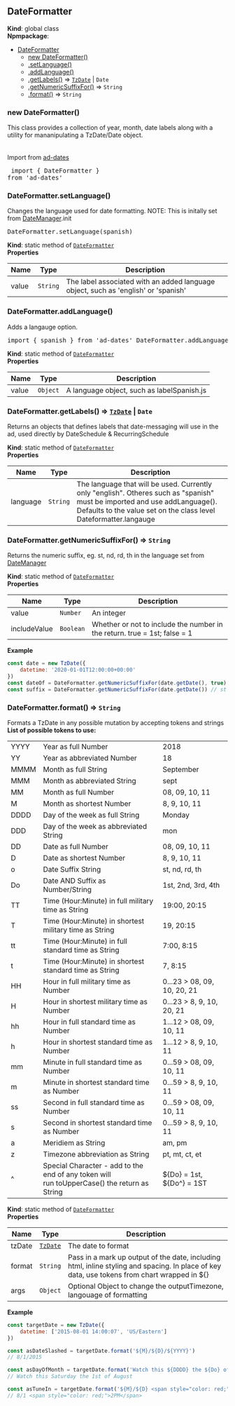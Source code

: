 <a name="DateFormatter"></a>

## DateFormatter
**Kind**: global class  
**Npmpackage**:   

* [DateFormatter](#DateFormatter)
    * [new DateFormatter()](#new_DateFormatter_new)
    * [.setLanguage()](#DateFormatter.setLanguage)
    * [.addLanguage()](#DateFormatter.addLanguage)
    * [.getLabels()](#DateFormatter.getLabels) ⇒ [<code>TzDate</code>](#TzDate) \| <code>Date</code>
    * [.getNumericSuffixFor()](#DateFormatter.getNumericSuffixFor) ⇒ <code>String</code>
    * [.format()](#DateFormatter.format) ⇒ <code>String</code>

<a name="new_DateFormatter_new"></a>

### new DateFormatter()
This class provides a collection of year, month, date labels along with a utility for mananipulating
		a TzDate/Date object.
		<br><br>	
		Import from <a href="https://github.com/ff0000-ad-tech/ad-dates">ad-dates</a>
		<pre class="sunlight-highlight-javascript">
import { DateFormatter } from 'ad-dates'
</pre>

<a name="DateFormatter.setLanguage"></a>

### DateFormatter.setLanguage()
Changes the language used for date formatting. NOTE: This is initally set from [DateManager](#DateManager).init
	<pre class="sunlight-highlight-javascript">
DateFormatter.setLanguage(spanish)
</pre>

**Kind**: static method of [<code>DateFormatter</code>](#DateFormatter)  
**Properties**

| Name | Type | Description |
| --- | --- | --- |
| value | <code>String</code> | The label associated with an added language object, such as 'english' or 'spanish' |

<a name="DateFormatter.addLanguage"></a>

### DateFormatter.addLanguage()
Adds a langauge option. 
	<pre class="sunlight-highlight-javascript">
import { spanish } from 'ad-dates'
DateFormatter.addLanguage(spanish)
</pre>

**Kind**: static method of [<code>DateFormatter</code>](#DateFormatter)  
**Properties**

| Name | Type | Description |
| --- | --- | --- |
| value | <code>Object</code> | A language object, such as labelSpanish.js |

<a name="DateFormatter.getLabels"></a>

### DateFormatter.getLabels() ⇒ [<code>TzDate</code>](#TzDate) \| <code>Date</code>
Returns an objects that defines labels that date-messaging will use in the ad, used directly by DateSchedule & RecurringSchedule

**Kind**: static method of [<code>DateFormatter</code>](#DateFormatter)  
**Properties**

| Name | Type | Description |
| --- | --- | --- |
| language | <code>String</code> | The language that will be used.  Currently only "english". Otheres such as "spanish" must be imported and use addLanguage(). 		Defaults to the value set on the class level Dateformatter.langauge |

<a name="DateFormatter.getNumericSuffixFor"></a>

### DateFormatter.getNumericSuffixFor() ⇒ <code>String</code>
Returns the numeric suffix, eg. st, nd, rd, th in the language set from [DateManager](#DateManager)

**Kind**: static method of [<code>DateFormatter</code>](#DateFormatter)  
**Properties**

| Name | Type | Description |
| --- | --- | --- |
| value | <code>Number</code> | An integer |
| includeValue | <code>Boolean</code> | Whether or not to include the number in the return. true = 1st; false = 1 |

**Example**  
```js
const date = new TzDate({
	datetime: '2020-01-01T12:00:00+00:00'
})
const dateOf = DateFormatter.getNumericSuffixFor(date.getDate(), true) // 1st
const suffix = DateFormatter.getNumericSuffixFor(date.getDate()) // st
```
<a name="DateFormatter.format"></a>

### DateFormatter.format() ⇒ <code>String</code>
Formats a TzDate in any possible mutation by accepting tokens and strings<br>
		<b>List of possible tokens to use:</b><br>
<table>
	<tr><td>YYYY</td>	<td>Year as full Number</td><td>2018</td></tr>
	<tr><td>YY</td>		<td>Year as abbreviated Number</td> <td>18</td></tr>
	<tr><td>MMMM</td>	<td>Month as full String</td> <td>September</td></tr>
	<tr><td>MMM</td>	<td>Month as abbreviated String</td> <td>sept</td></tr>
	<tr><td>MM</td>		<td>Month as full Number</td> <td>08, 09, 10, 11</td></tr>
	<tr><td>M</td>		<td>Month as shortest Number</td> <td>8, 9, 10, 11</td></tr>
	<tr><td>DDDD</td>	<td>Day of the week as full String</td> <td>Monday</td></tr>
	<tr><td>DDD</td>	<td>Day of the week as abbreviated String</td> <td>mon</td></tr>
	<tr><td>DD</td>		<td>Date as full Number</td> <td>08, 09, 10, 11</td></tr>
	<tr><td>D</td>		<td>Date as shortest Number</td> <td>8, 9, 10, 11</td></tr>
	<tr><td>o</td>		<td>Date Suffix String</td> <td>st, nd, rd, th</td></tr>
	<tr><td>Do</td>		<td>Date AND Suffix as Number/String</td> <td>1st, 2nd, 3rd, 4th</td></tr>
	<tr><td>TT</td>		<td>Time (Hour:Minute) in full military time as String</td> <td>19:00, 20:15</td></tr>
	<tr><td>T</td>		<td>Time (Hour:Minute) in shortest military time as String</td> <td>19, 20:15</td></tr>
	<tr><td>tt</td>		<td>Time (Hour:Minute) in full standard time as String</td> <td>7:00, 8:15</td></tr>
	<tr><td>t</td>		<td>Time (Hour:Minute) in shortest standard time as String</td> <td>7, 8:15</td></tr>
	<tr><td>HH</td>		<td>Hour in full military time as Number</td> <td>0...23 > 08, 09, 10, 20, 21</td></tr>
	<tr><td>H</td>		<td>Hour in shortest military time as Number</td> <td>0...23 > 8, 9, 10, 20, 21</td></tr>
	<tr><td>hh</td>		<td>Hour in full standard time as Number</td> <td>1...12 > 08, 09, 10, 11</td></tr>
	<tr><td>h</td>		<td>Hour in shortest standard time as Number</td> <td>1...12 > 8, 9, 10, 11</td></tr>
	<tr><td>mm</td>		<td>Minute in full standard time as Number</td> <td>0...59 > 08, 09, 10, 11</td></tr>
	<tr><td>m</td>		<td>Minute in shortest standard time as Number</td> <td>0...59 > 8, 9, 10, 11</td></tr>
	<tr><td>ss</td>		<td>Second in full standard time as Number</td> <td>0...59 > 08, 09, 10, 11</td></tr>
	<tr><td>s</td>		<td>Second in shortest standard time as Number</td> <td>0...59 > 8, 9, 10, 11</td></tr>
	<tr><td>a</td>		<td>Meridiem as String</td> <td>am, pm</td></tr>
	<tr><td>z</td>		<td>Timezone abbreviation as String</td> <td>pt, mt, ct, et</td></tr>
	<tr><td>^</td>		<td>Special Character - add to the end of any token will<br>run toUpperCase() the return as String</td> <td>${Do} = 1st, ${Do^} = 1ST</td></tr>
</table>

**Kind**: static method of [<code>DateFormatter</code>](#DateFormatter)  
**Properties**

| Name | Type | Description |
| --- | --- | --- |
| tzDate | [<code>TzDate</code>](#TzDate) | The date to format |
| format | <code>String</code> | Pass in a mark up output of the date, including html, inline styling and spacing. In place of key data, use tokens from chart wrapped in ${} |
| args | <code>Object</code> | Optional Object to change the outputTimezone, langouage of formatting |

**Example**  
```js
const targetDate = new TzDate({
	datetime: ['2015-08-01 14:00:07', 'US/Eastern']
})

const asDateSlashed = targetDate.format('${M}/${D}/${YYYY}')
// 8/1/2015

const asDayOfMonth = targetDate.format('Watch this ${DDDD} the ${Do} of ${MMMM}')
// Watch this Saturday the 1st of August

const asTuneIn = targetDate.format('${M}/${D} <span style="color: red;">${t}${a^}</span>')
// 8/1 <span style="color: red;">2PM</span>
```
